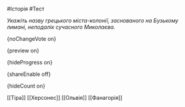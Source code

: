 #Історія #Тест

*Укажіть назву грецького міста-колонії, заснованого на Бузькому лимані, неподалік сучасного Миколаєва.*

{noChangeVote on}

{preview on}

{hideProgress on}

{shareEnable off}

{hideCount on}

[[Тіра]]
[[Херсонес]]
[[Ольвія]]
[[Фанагорія]]
